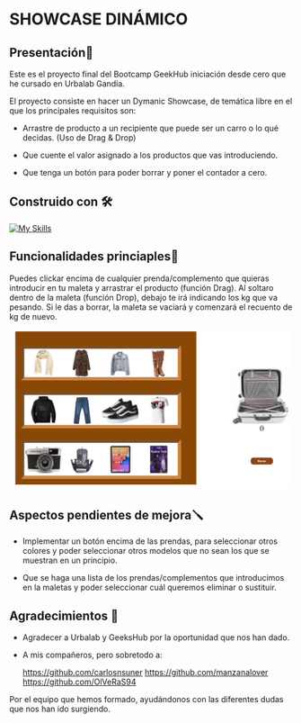 # SHOWCASE DINÁMICO

## Presentación🚀
Este es el proyecto final del Bootcamp GeekHub iniciación desde cero que he cursado en Urbalab Gandía.

El proyecto consiste en hacer un Dymanic Showcase, de temática libre en el que los principales requisitos son:

* Arrastre de producto a un recipiente que puede ser un carro o lo qué decidas.
(Uso de Drag & Drop)

* Que cuente el valor asignado a los productos que vas introduciendo.

* Que tenga un botón para poder borrar y poner el contador a cero.

## Construido con 🛠️

[![My Skills](https://skillicons.dev/icons?i=js,html,css,git)](https://skillicons.dev)

## Funcionalidades princiaples🧳
Puedes clickar encima de cualquier prenda/complemento que quieras introducir en tu maleta y arrastrar el producto (función Drag). Al soltaro dentro de la maleta (función Drop), debajo te irá indicando los kg que va pesando.
Si le das a borrar, la maleta se vaciará y comenzará el recuento de kg de nuevo.

![image](/img/proyecto%20capturado.png)

## Aspectos pendientes de mejora🪛
* Implementar un botón encima de las prendas, para seleccionar otros colores y poder seleccionar otros modelos que no sean los que se muestran en un principio.

* Que se haga una lista de los prendas/complementos que introducimos en la maletas y poder seleccionar cuál queremos eliminar o sustituir.

## Agradecimientos 🍻

* Agradecer a Urbalab y GeeksHub por la oportunidad que nos han dado.

* A mis compañeros, pero sobretodo a:

  https://github.com/carlosnsuner
  https://github.com/manzanalover
  https://github.com/OlVeRaS94

Por el equipo que hemos formado, ayudándonos con las diferentes dudas que nos han ido surgiendo.
